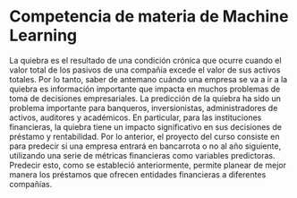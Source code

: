 # Competencia de materia de Machine Learning

La quiebra es el resultado de una condición crónica que ocurre cuando el valor total de los pasivos de una compañía excede el valor de sus activos totales. Por lo tanto, saber de antemano cuándo una empresa se va a ir a la quiebra es información importante que impacta en muchos problemas de toma de decisiones empresariales. La predicción de la quiebra ha sido un problema importante para banqueros, inversionistas, administradores de activos, auditores y académicos. En particular, para las instituciones financieras, la quiebra tiene un impacto significativo en sus decisiones de préstamo y rentabilidad.
Por lo anterior, el proyecto del curso consiste en para predecir si una empresa entrará en bancarrota o no al año siguiente, utilizando una serie de métricas financieras como variables predictoras. Predecir esto, como se estableció anteriormente, permite planear de mejor manera los préstamos que ofrecen entidades financieras a diferentes compañías.

